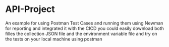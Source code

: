 # API-Project
An example for using Postman Test Cases and running them using Newman for reporting and integrated it with the CICD you could easily download both filles the collection JSON file and the environment variable file and try on the tests on your local machine using postman
